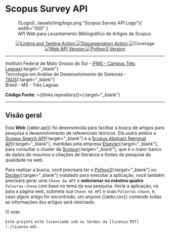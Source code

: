 # Scopus Survey API

<figure markdown="span">
  ![Logo](../assets/img/logo.png "Scopus Survey API Logo"){ width="300" }
  <figcaption>API Web para Levantamento Bibliográfico de Artigos da Scopus</figcaption>
</figure>
<p align="center">
  <a href="{{links.workflows}}/verification.yml" target="_blank" title="Linting and Testing Action">
    <img src="https://img.shields.io/github/actions/workflow/status/mauprogramador/scopus-survey-api/verification.yml?branch=master&event=push&logo=github&label=Lint | Test&color=FF5722" alt="Linting and Testing Action">
  </a>
  <a href="{{links.workflows}}/documentation.yml" target="_blank" title="Documentation Action">
    <img src="https://img.shields.io/github/actions/workflow/status/mauprogramador/scopus-survey-api/documentation.yml?branch=master&event=push&logo=github&label=Docs&color=2196F3" alt="Documentation Action">
  </a>
  <img src="https://img.shields.io/badge/Coverage-99%25-4CAF50" alt="Coverage" title="Coverage">
  <a href="{{links.releases}}/v3.0.0" target="_blank" title="API Version">
    <img src="https://img.shields.io/github/v/tag/mauprogramador/scopus-survey-api?logo=github&label=Web API Version&color=E9711C" alt="Web API Version">
  </a>
  <a href="https://www.python.org/" target="_blank" title="Python3 Version">
    <img src="https://img.shields.io/badge/Python-v3.11-3776AB?logo=python&logoColor=FFF" alt="Python3 Version">
  </a>
</p>

---

Instituto Federal de Mato Grosso do Sul - [IFMS - Campus Três Lagoas](https://www.ifms.edu.br/campi/campus-tres-lagoas){:target="\_blank"} <br/>
Tecnologia em Análise de Desenvolvimento de Sistemas - [TADS](https://www.ifms.edu.br/campi/campus-tres-lagoas/cursos/graduacao/analise-e-desenvolvimento-de-sistemas){:target="\_blank"} <br/>
Brasil - MS - Três Lagoas <br/>

**Código Fonte:** <{{links.repository}}>{:target="\_blank"}

---

## Visão geral

Esta **Web** {{abbr.api}} foi desenvolvida para facilitar a busca de artigos para pesquisa e desenvolvimento de referenciais teóricos. Ela usará ambos a [Scopus Search API]({{links.scSearchApi}}){:target="\_blank"} e a [Scopus Abstract Retrieval API]({{links.scAbstractRetrievalApi}}){:target="\_blank"}, mantidas pela empresa [Elsevier]({{links.elsevier}}){:target="\_blank"}, para consultar o cluster da [Scopus](https://www.scopus.com/home.uri){:target="\_blank"}, que é o maior banco de dados de resumos e citações de literatura e fontes de pesquisa de qualidade na web.

Para realizar a busca, você precisará ter o [Python3](https://www.python.org/){:target="\_blank"} ou [Docker](https://www.docker.com/){:target="\_blank"} instalado para executar a aplicação, você também precisará gerar uma `Chave da API` e **selecionar no máximo quatro** `Palavras-chave` com base no tema da sua pesquisa. Inicie a aplicação, vá para a página web, submeta sua `Chave da API` e suas `Palavras-chave`, e, caso algum artigo for encontrado, um arquivo {{abbr.csv}} contendo todas as informações dos artigos será retornado.

!!! note

    Este projeto está licenciado sob os termos da [licença MIT](./license.md).
